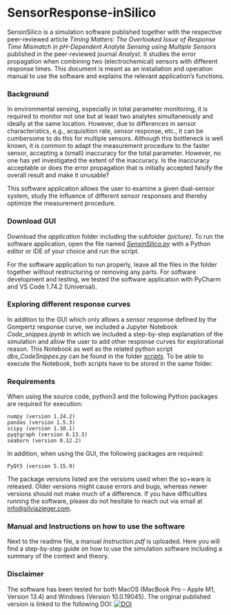 # SensorResponse-inSilico
SensinSilico is a simulation software published together with the respective peer-reviewed article *_Timing Matters: The Overlooked Issue of Response Time Mismatch in pH-Dependent Analyte Sensing using Multiple Sensors_* published in the peer-reviewed journal _Analyst_. It studies the error propagation when combining two (electrochemical) sensors with different response times. This document is meant as an installation and operation manual to use the software and explains the relevant application’s functions.

### Background
In environmental sensing, especially in total parameter monitoring, it is required to monitor not one but at least two analytes simultaneously and ideally at the same location. However, due to differences in sensor characteristics, e.g., acquisition rate, sensor response, etc., it can be cumbersome to do this for multiple sensors.
Although this bottleneck is well known, it is common to adapt the measurement procedure to the faster sensor, accepting a (small) inaccuracy for the total parameter. However, no one has yet investigated the extent of the inaccuracy. Is the inaccuracy acceptable or does the error propagation that is initially accepted falsify the overall result and make it unusable? 

This software application allows the user to examine a given dual-sensor system, study the influence of different sensor responses and thereby optimize the measurement procedure. 

### Download GUI
Download the *application* folder including the subfolder *(picture)*. To run the software application, open the file named *[SensinSilico.py](SensinSilico.py)* with a Python editor or IDE of your choice and run the script.

For the software application to run properly, leave all the files in the folder together without restructuring or removing any parts. For software development and testing, we tested the software application with PyCharm and VS Code 1.74.2 (Universal).

### Exploring different response curves
In addition to the GUI which only allows a sensor response defined by the Gompertz response curve, we included a Jupyter Notebook *Code_snippes.ipynb* in which we included a step-by-step explanation of the simulation and allow the user to add other response curves for explorational reason. 
This Notebook as well as the related python script *dbs_CodeSnippes.py* can be found in the folder *[scripts](scripts/)*. To be able to execute the Notebook, both scripts have to be stored in the same folder. 


### Requirements
When using the source code, python3 and the following Python packages are required for execution: 
```
numpy (version 1.24.2)
pandas (version 1.5.3)
scipy (version 1.10.1)
pyqtgraph (version 0.13.3)
seaborn (version 0.12.2)
``` 
In addition, when using the GUI, the following packages are required:
```
PyQt5 (version 5.15.9) 
```

The package versions listed are the versions used when the so+ware is released. Older versions might cause errors and bugs, whereas newer versions should not make much of a difference. If you have difficulties running the software, please do not hesitate to reach out via email at info@silviazieger.com.

### Manual and Instructions on how to use the software
Next to the readme file, a manual *Instruction.pdf* is uploaded. Here you will find a step-by-step guide on how to use the simulation software including a summary of the context and theory.

### Disclaimer
The software has been tested for both MacOS (MacBook Pro – Apple M1, Version 13.4) and Windows (Version 10.0.19045). The original published version is linked to the following DOI: 
[![DOI](https://zenodo.org/badge/DOI/10.5281/zenodo.8336037.svg)](https://doi.org/10.5281/zenodo.8336037)
